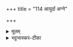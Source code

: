 +++
title = "114 आयुर्दा अग्ने"

+++


<details><summary>मूलम्</summary>

आ॒यु॒र्दा अ॑ग्ने ह॒विषो॑ जुषा॒णः ।  
घृ॒त-प्र॑तीको घृ॒त-यो॑निर् एधि ।  
घृ॒तम् पी॒त्वा मधु॒ चारु॒ गव्य᳚म् ।      
पि॒तेव॑ पु॒त्रम॒भिर॑ख्षतादि॒मम् ॥11॥
</details>

<details><summary>भट्टभास्कर-टीका</summary>

व्याख्यातेयम् 'त्वमग्ने रुद्रः' इत्यत्र । हे अग्ने! हविषो जुषाणः प्रियमाणः सेवमानो वा घृतमतीको घृतयोनिः त्वमस्मभ्यमायुषो दाता एधि भव । किञ्च - मधु मधुरसं चारु स्वादु चरणशीलं गव्यं गोविकारं घृतं पीत्वा पिता पुत्रमिव इमं यजमानं अभिरक्षतात् आभिमुख्येन रक्षेति ॥


- 12तत्रैव याज्या - आयुर्दा इति त्रिष्टुप् ॥ हे अग्ने आयुर्दाः अस्य यजमानस्य आयुषो दाता एधि भव । 'अन्येभ्योपि दृश्यते' इति ददातेर्विचि कृदुत्तरपदप्रकृतिस्वरत्वम् । हविषो जुषाणः हविस्सेवमानः भुञ्जानः । 'क्रियाग्रहणं कर्तव्यम्' इति सम्प्रदनत्वाच्चतुर्थ्यर्थे षष्ठी । जुषी प्रीतिसेवनयोः तौदादिक अनुदात्तेत्, ताच्छीलिकश्चानश्, हविस्सेवनशीलः, लसार्वधातुकत्वाभावात् 'चितः' इत्यन्तोदात्तत्वम्, 'बहुलं छन्दसि' इति शपो लुक् । घृतप्रतीकः घृतारम्भः घृतं खल्वग्नेरारम्भः । यद्वा - आघाराभिप्रायमिदं घृतयागारम्भः । घृतयोनिः घृतकारणकः, ईदृशस्त्वमस्यायुर्दाः एधि इदं घृतं पीत्वा । कीदृशं? मधु मधुरं चारु शोभनं निर्मलं गव्यम् । 'गोपयसोर्यत्', 'यतोऽनावः' इत्याद्युदात्तत्वम् । कि बहुनेत्याह - पिता पुत्रमिवेमं यजमानं अभिरक्षतात् आभिमुख्येन रक्षतु ॥

  - 1अवभृथमवैष्यन् आयुर्दा इति जुहोति त्रिष्टुभा ॥ व्याख्याता चेयं 'त्वमग्ने रुद्रः' इत्यत्र । हे अग्ने त्वमायुर्दाः, त्वमस्य हविषः जुषाणः सेवमानः घृतप्रतीकः घृतारम्भः घृतस्योदकस्य योनिः कारणं भव । किं च - मधुरं गव्यं चारु घृतमिदं पीत्वा पितेव पुत्रमिमं यजमानं अभिरक्षतादिति ॥

  - 2तत्रैव याज्या - आयुर्दा अग्ने हविष इति त्रिष्टुप् ॥ इयमपि तत्रैव व्याख्याता । हे अग्ने अन्नस्य हविषो जुषाणः सेवमानः घृतारम्भः घृतस्योदकस्य योनिः त्वमस्यायुर्दा भवेति । किञ्च - घृतं मधुरसं चारु गव्यं पीत्वा इमं यजमानं पिता पुत्रमिवाभिरक्षत्विति ॥
</details>